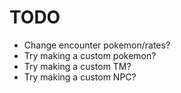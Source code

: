 # TODO


- Change encounter pokemon/rates?
- Try making a custom pokemon?
- Try making a custom TM?
- Try making a custom NPC?
